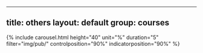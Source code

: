 
---
title: others
layout: default
group: courses
---

{% include carousel.html height="40" unit="%" duration="5" filter="img/pub/" controlposition="90%" indicatorposition="90%" %}

